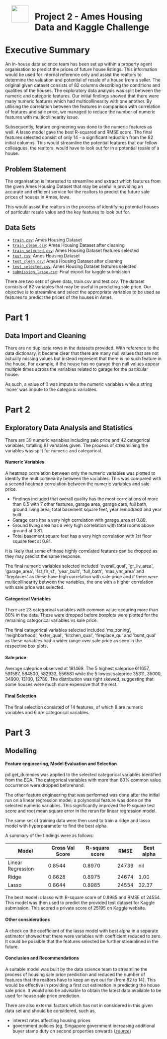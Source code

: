 <img src="http://imgur.com/1ZcRyrc.png" style="float: left; margin: 20px; height: 55px">

# Project 2 - Ames Housing Data and Kaggle Challenge

# Executive Summary 

An in-house data science team has been set up within a property agent organisation to predict the prices of future house listings. This information would be used for internal reference only and assist the realtors to determine the valuation and potential of resale of a house from a seller. The original given dataset consists of 82 columns describing the conditions and qualities of the houses. The exploratory data analysis was split between the numeric and categoric features. Our initial findings showed that there were many numeric features which had multicollinearity with one another. By utilising the correlation between the features in comparison with correlation of features and sale price, we managed to reduce the number of numeric features with multicollinearity issue. 

Subsequently, feature engineering was done to the numeric features as well. A lasso model gave the best R-squared and RMSE score. The final features selected consist of only 14 - a significant reduction from the 82 initial columns. This would streamline the potential features that our fellow colleagues, the realtors, would have to look out for in a potential resale of a house. 

## Problem Statement

The organisation is interested to streamline and extract which features from the given Ames Housing Dataset that may be useful in providing an accurate and efficient service for the realtors to predict the future sale prices of houses in Ames, Iowa. 

This would assist the realtors in the process of identifying potential houses of particular resale value and the key features to look out for. 

## Data Sets

* [`train.csv`](./datasets/train.csv): Ames Housing Dataset
* [`train_clean.csv`](./datasets/train_clean.csv): Ames Housing Dataset after cleaning
* [`train_selected.csv`](./datasets/train_selected.csv): Ames Housing Dataset features selected
* [`test.csv`](./datasets/test.csv): Ames Housing Dataset
* [`test_clean.csv`](./datasets/test_clean.csv): Ames Housing Dataset after cleaning
* [`test_selected.csv`](./datasets/test_selected.csv): Ames Housing Dataset features selected
* [`submission_lasso.csv`](./datasets/submission_lasso.csv): Final export for kaggle submission

There are two sets of given data, train.csv and test.csv. The dataset consists of 82 variables that may be useful in predicting sale price. Our objective is to streamline and select the appropriate variables to be used as features to predict the prices of the houses in Ames. 

# Part 1
## Data Import and Cleaning

There are no duplicate rows in the datasets provided. With reference to the data dictionary, it became clear that there are many null values that are not actually missing values but instead represent that there is no such feature in the house. For example, if the house has no garage then null values appear multiple times across the variables related to garage for the particular house. 

As such, a value of 0 was impute to the numeric variables while a string 'none' was impute to the categoric variables. 

# Part 2
## Exploratory Data Analysis and Statistics

There are 39 numeric variables including sale price and 42 categorical variables, totalling 81 variables given. The process of streamlining the variables was split for numeric and categorical. 

#### Numeric Variables
A heatmap correlation between only the numeric variables was plotted to identify the multicollinearity between the variables. This was compared with a second heatmap correlation between the numeric variables and sale price. 
- Findings included that overall quality has the most correlations of more than 0.5 with 7 other features, garage area, garage cars, full bath, ground living area, total basement square feet, year remod/add and year built. 
- Garage cars has a very high correlation with garage_area at 0.89.
- Ground living area has a very high correlation with total rooms above ground at 0.81.
- Total basement square feet has a very high correlation with 1st floor square feet at 0.81.

It is likely that some of these highly correlated features can be dropped as they may predict the same response. 

The final numeric variables selected included 'overall_qual', 'gr_liv_area', 'garage_area', '1st_flr_sf', 'year_built', 'full_bath', 'mas_vnr_area' and 'fireplaces' as these have high correlation with sale price and if there were multicollinearity between the variables, the one with a higher correlation with sale price was selected. 

#### Categorical Variables
There are 23 categorical variables with common value occuring more than 80% in the data. These were dropped before boxplots were plotted for the remaining categorical variables vs sale price. 

The final categorical variables selected included 'ms_zoning', 'neighborhood', 'exter_qual', 'kitchen_qual', 'fireplace_qu' and 'bsmt_qual' as these variables had a wider range over sale price as seen in the respective box plots. 

#### Sale price
Average saleprice observed at 181469. The 5 highest saleprice 611657, 591587, 584500, 582933, 556581 while the 5 lowest saleprice 35311, 35000, 34900, 13100, 12789. The distribution was right skewed, suggesting that some houses were much more expensive that the rest. 

#### Final Selection
The final selection consisted of 14 features, of which 8 are numeric variables and 6 are categorical variables. 

# Part 3
## Modelling
#### Feature engineering, Model Evaluation and Selection

pd.get_dummies was applied to the selected categorical variables identified from the EDA. The categorical variables with more than 80% common value occurrence were dropped beforehand. 

The other feature engineering that was performed was done after the initial run on a linear regression model; a polynomial feature was done on the selected numeric variables. This significantly improved the R-square test score and root mean square error in the rerun for linear regression model. 

The same set of training data were then used to train a ridge and lasso model with hyperparameter to find the best alpha. 

A summary of the findings were as follows: 

|Model|Cross Val Score|R-square score|RMSE|Best alpha|
|-----|---------------|--------------|----|----------|
|Linear Regression|0.8544|0.8970|24739|nil|
|Ridge|0.8628|0.8975|24674|1.00|
|Lasso|0.8644|0.8985|24554|32.37|

The best model is lasso with R-square score of 0.8985 and RMSE of 24554. This model was then used to predict the provided test dataset for Kaggle submission. This scored a private score of 25195 on Kaggle website. 

#### Other considerations

A check on the coefficient of the lasso model with best alpha in a separate estimator showed that there were variables with coefficient reduced to zero. It could be possible that the features selected be further streamlined in the future. 

#### Conclusion and Recommendations

A suitable model was built by the data science team to streamline the process of housing sale price prediction and reduced the number of features that the realtors have to keep an eye out for (from 82 to 14). This would be effective in providing a first cut estimation in predicting the house sale price. It would also be advisable to obtain the latest data available to be used for house sale price prediction. 

There are also external factors which has not in considered in this given data set and should be considered, such as, 
- interest rates affecting housing prices
- government policies (eg, Singapore government increasing additional buyer stamp duty on second properties onwards ([*source*](https://www.propertyguru.com.sg/property-guides/additional-buyers-stamp-duty-guide-13034))